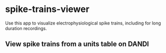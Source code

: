 # spike-trains-viewer

Use this app to visualize electrophysiological spike trains, including for long duration recordings.

## View spike trains from a units table on DANDI




